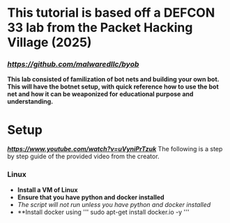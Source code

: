 # This tutorial is based off a DEFCON 33 lab from the Packet Hacking Village (2025)
### ***https://github.com/malwaredllc/byob***
**This lab consisted of familization of bot nets and building your own bot.**
**This will have the botnet setup, with quick reference how to use the bot net and how it can be weaponized for educational purpose and understanding.**

# Setup
***https://www.youtube.com/watch?v=uVyniPrTzuk***
The following is a step by step guide of the provided video from the creator. 

### Linux
* **Install a VM of Linux**
* **Ensure that you have python and docker installed**
* *The script will not run unless you have python and docker installed*
* **Install docker using
  '''
  sudo apt-get install docker.io -y
  '''
